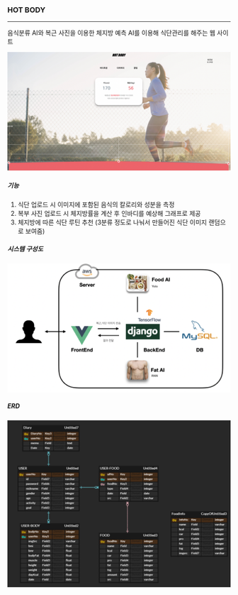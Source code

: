 ### HOT BODY

---

음식분류 AI와 복근 사진을 이용한 체지방 예측 AI를 이용해 식단관리를 해주는 웹 사이트


![캡처](./images/2.png)



##### 기능

1. 식단 업로드 시 이미지에 포함된 음식의 칼로리와 성분을 측정
2. 복부 사진 업로드 시 체지방률을 계산 후 인바디를 예상해 그래프로 제공
3. 체지방에 따른 식단 루틴 추천 (3분류 정도로 나눠서 만들어진 식단 이미지 랜덤으로 보여줌)



##### 시스템 구성도

![캡처](./images/1.png)

##### ERD
![캡처](./images/ERD.PNG)





